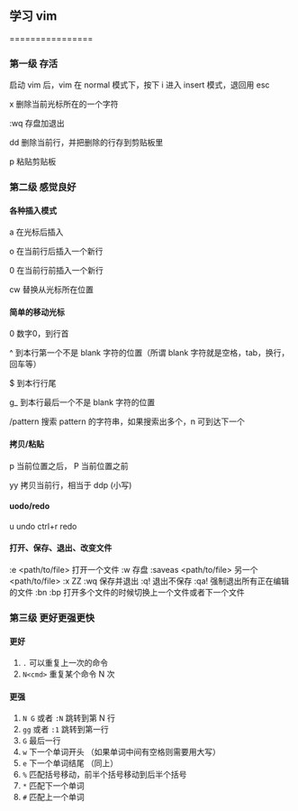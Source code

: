 ## 学习 vim
================

### 第一级 存活

  启动 vim 后，vim 在 normal 模式下，按下 i 进入 insert 模式，退回用 esc

  x 删除当前光标所在的一个字符

  :wq 存盘加退出

  dd 删除当前行，并把删除的行存到剪贴板里

  p 粘贴剪贴板


### 第二级 感觉良好

#### 各种插入模式

  a 在光标后插入

  o 在当前行后插入一个新行

  0 在当前行前插入一个新行

  cw 替换从光标所在位置

#### 简单的移动光标

  0 数字0，到行首

  ^ 到本行第一个不是 blank 字符的位置（所谓 blank 字符就是空格，tab，换行，回车等）

  $ 到本行行尾

  g_ 到本行最后一个不是 blank 字符的位置

  /pattern 搜索 pattern 的字符串，如果搜索出多个，n 可到达下一个

#### 拷贝/粘贴

  p 当前位置之后， P 当前位置之前
  
  yy 拷贝当前行，相当于 ddp (小写)

#### uodo/redo

  u undo
  ctrl+r redo

#### 打开、保存、退出、改变文件

  :e <path/to/file> 打开一个文件
  :w 存盘
  :saveas <path/to/file> 另一个 <path/to/file>
  :x ZZ :wq 保存并退出
  :q! 退出不保存
  :qa! 强制退出所有正在编辑的文件
  :bn :bp 打开多个文件的时候切换上一个文件或者下一个文件

### 第三级 更好更强更快

#### 更好

  1. `.` 可以重复上一次的命令
  2. `N<cmd>` 重复某个命令 N 次

#### 更强

  1. `N G` 或者 `:N` 跳转到第 N 行
  2. `gg` 或者 `:1` 跳转到第一行
  3. `G` 最后一行
  4. `w` 下一个单词开头 （如果单词中间有空格则需要用大写）
  5. `e` 下一个单词结尾 （同上）
  6. `%` 匹配括号移动，前半个括号移动到后半个括号
  7. `*` 匹配下一个单词
  8. `#` 匹配上一个单词 
